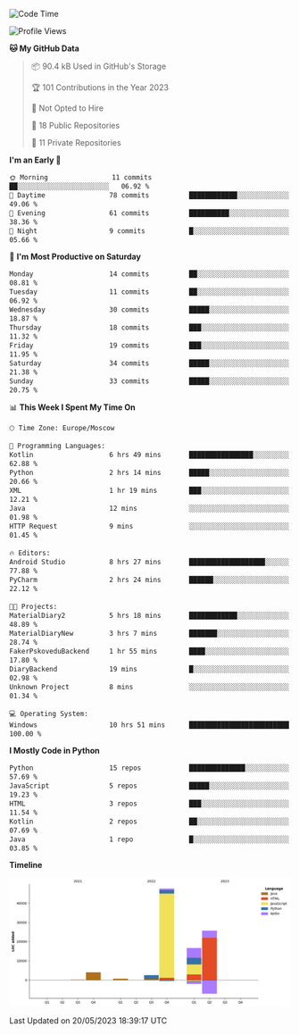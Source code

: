 <!--START_SECTION:waka-->
![Code Time](http://img.shields.io/badge/Code%20Time-99%20hrs%2020%20mins-blue)

![Profile Views](http://img.shields.io/badge/Profile%20Views-0-blue)

**🐱 My GitHub Data** 

> 📦 90.4 kB Used in GitHub's Storage 
 > 
> 🏆 101 Contributions in the Year 2023
 > 
> 🚫 Not Opted to Hire
 > 
> 📜 18 Public Repositories 
 > 
> 🔑 11 Private Repositories 
 > 
**I'm an Early 🐤** 

```text
🌞 Morning                11 commits          ██░░░░░░░░░░░░░░░░░░░░░░░   06.92 % 
🌆 Daytime                78 commits          ████████████░░░░░░░░░░░░░   49.06 % 
🌃 Evening                61 commits          ██████████░░░░░░░░░░░░░░░   38.36 % 
🌙 Night                  9 commits           █░░░░░░░░░░░░░░░░░░░░░░░░   05.66 % 
```
📅 **I'm Most Productive on Saturday** 

```text
Monday                   14 commits          ██░░░░░░░░░░░░░░░░░░░░░░░   08.81 % 
Tuesday                  11 commits          ██░░░░░░░░░░░░░░░░░░░░░░░   06.92 % 
Wednesday                30 commits          █████░░░░░░░░░░░░░░░░░░░░   18.87 % 
Thursday                 18 commits          ███░░░░░░░░░░░░░░░░░░░░░░   11.32 % 
Friday                   19 commits          ███░░░░░░░░░░░░░░░░░░░░░░   11.95 % 
Saturday                 34 commits          █████░░░░░░░░░░░░░░░░░░░░   21.38 % 
Sunday                   33 commits          █████░░░░░░░░░░░░░░░░░░░░   20.75 % 
```


📊 **This Week I Spent My Time On** 

```text
🕑︎ Time Zone: Europe/Moscow

💬 Programming Languages: 
Kotlin                   6 hrs 49 mins       ████████████████░░░░░░░░░   62.88 % 
Python                   2 hrs 14 mins       █████░░░░░░░░░░░░░░░░░░░░   20.66 % 
XML                      1 hr 19 mins        ███░░░░░░░░░░░░░░░░░░░░░░   12.21 % 
Java                     12 mins             ░░░░░░░░░░░░░░░░░░░░░░░░░   01.98 % 
HTTP Request             9 mins              ░░░░░░░░░░░░░░░░░░░░░░░░░   01.45 % 

🔥 Editors: 
Android Studio           8 hrs 27 mins       ███████████████████░░░░░░   77.88 % 
PyCharm                  2 hrs 24 mins       ██████░░░░░░░░░░░░░░░░░░░   22.12 % 

🐱‍💻 Projects: 
MaterialDiary2           5 hrs 18 mins       ████████████░░░░░░░░░░░░░   48.89 % 
MaterialDiaryNew         3 hrs 7 mins        ███████░░░░░░░░░░░░░░░░░░   28.74 % 
FakerPskoveduBackend     1 hr 55 mins        ████░░░░░░░░░░░░░░░░░░░░░   17.80 % 
DiaryBackend             19 mins             █░░░░░░░░░░░░░░░░░░░░░░░░   02.98 % 
Unknown Project          8 mins              ░░░░░░░░░░░░░░░░░░░░░░░░░   01.34 % 

💻 Operating System: 
Windows                  10 hrs 51 mins      █████████████████████████   100.00 % 
```

**I Mostly Code in Python** 

```text
Python                   15 repos            ██████████████░░░░░░░░░░░   57.69 % 
JavaScript               5 repos             █████░░░░░░░░░░░░░░░░░░░░   19.23 % 
HTML                     3 repos             ███░░░░░░░░░░░░░░░░░░░░░░   11.54 % 
Kotlin                   2 repos             ██░░░░░░░░░░░░░░░░░░░░░░░   07.69 % 
Java                     1 repo              █░░░░░░░░░░░░░░░░░░░░░░░░   03.85 % 
```



**Timeline**

![Lines of Code chart](https://raw.githubusercontent.com/Adlemex/Adlemex/main/assets/bar_graph.png)


 Last Updated on 20/05/2023 18:39:17 UTC
<!--END_SECTION:waka-->
